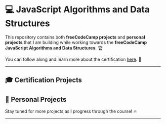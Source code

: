 # 💻 JavaScript Algorithms and Data Structures

This repository contains both **freeCodeCamp projects** and **personal projects** that I am building while working towards the **freeCodeCamp JavaScript Algorithms and Data Structures**. 🏆

You can follow along and learn more about the certification [here](https://www.freecodecamp.org/learn/javascript-algorithms-and-data-structures-v8/). 🚀

---

## 🎓 Certification Projects

## 📌 Personal Projects

Stay tuned for more projects as I progress through the course! 🔥

---
